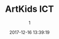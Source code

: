 ---
index: 4218
title: "ArtKids ICT"
subtitle: ""
author: 1
date: "2017-12-16 13:39:19"
date_gmt: "2017-12-16 11:39:19"
excerpt: ""
content: "<h2>ArtKids and the Digital Revolution</h2>\r\n<p>As earth stands on the verge of an all-ground-breaking 3rd Technological revolution, humanity is presented with Both it's greatest fears and threats and it's greatest empowerment and opportunities ever presented in the history of mankind. Within THIS DECADE, the reality of every human being will changed forever. whether they want it or not. Every Aspect that the Modern world is build upon today, will be completely disrupted and transformed beyond recognition with the ushering in of the Revolution of A.I.</p>\r\n\r\n<p>The Revolution of Autonomous Intelligence (A.I.) is being made possible by a diversity of Cutting Edge technologies. With the 5G smart grid as a backbone combined with a nervous system built from the Internet of Things, the Digital Block Chain as its limbs, and revolutionary energy systems at its heart to power the needs of both human and machines alike, all preparations have been put into place to give Birth to a new Epoch in Human Existence: A world Governed, not by man, but by a Supreme Autonomous Intelligence. What will The coexistence of humans and autonomous robots bring? One thing is for sure, the train is already running at full speed, and can not be stopped. Will it Illuminate humankind or will it sign humanity's extermination contract? Time will tell.</p>\r\n\r\n<p>ArtKids foresees that the unstoppable revolution of A.I. will inescapably be shaped by the future generation, our Children. And as it Remains our Conviction that Innocence is the universal Key to a Truthful, Righteous and Peaceful future for all people that choose to live it. We as Stichting ArtKids Foundation therefore not only feel responsible to uphold our role as Guardians of Child Innocence, but also to pro-actively help create equality in the Creative Digital Breeding ground of this Revolution regardless of ethnic or cultural backgrounds as to uphold the original Mission of Tamara, the Founding Mother of ArtKids, in the age of this transitional Digital Revolution.</p>"
status: "publish"
comment_status: "open"
name: "ict"
modified: "2018-09-22 22:53:17"
modified_gmt: "2018-09-22 20:53:17"
content_filtered: ""
parent: 0
guid: "//www.artkidsfoundation.org/?page_id=4218"
type: "page"
comment_count: 0
categories: []
tags: []
---